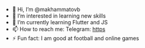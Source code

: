 - 👋 Hi, I’m @makhammatovb
- 👀 I’m interested in learning new skills
- 🌱 I’m currently learning Flutter and JS
- 📫 How to reach me:
    Telegram: [https](https://t.me/mr_makhammatov)
- ⚡ Fun fact: I am good at football and online games

<!---
makhammatovb/makhammatovb is a ✨ special ✨ repository because its `README.md` (this file) appears on your GitHub profile.
You can click the Preview link to take a look at your changes.
--->
